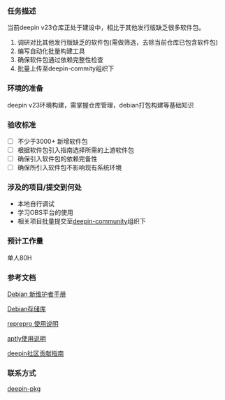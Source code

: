 ### 任务描述

当前deepin v23仓库正处于建设中，相比于其他发行版缺乏很多软件包。

1. 调研对比其他发行版缺乏的软件包(需做筛选，去除当前仓库已包含软件包)
2. 编写自动化批量构建工具
3. 确保软件包通过依赖完整性检查
4. 批量上传至deepin-commity组织下
### 环境的准备

deepin v23环境构建，需掌握仓库管理，debian打包构建等基础知识

### 验收标准

- [ ] 不少于3000+ 新增软件包
- [ ] 根据软件包引入指南选择所需的上游软件包
- [ ] 确保引入软件包的依赖完备性
- [ ] 确保所引入软件包不影响现有系统环境
### 涉及的项目/提交到何处

* 本地自行调试
* 学习OBS平台的使用
* 相关项目批量提交至[deepin-community](https://github.com/deepin-community)组织下

### 预计工作量

单人80H

### 参考文档

[Debian 新维护者手册](https://www.debian.org/doc/manuals/maint-guide/index.zh-cn.html)

[Debian存储库](https://wiki.debian.org/DebianRepository)

[reprepro 使用说明](https://manpages.debian.org/bullseye-backports/reprepro/reprepro.1.en.html)

[aptly使用说明](https://www.aptly.info/doc/overview/)

[deepin社区贡献指南](https://wiki.deepin.org/zh/01_deepin%E9%85%8D%E5%A5%97%E7%94%9F%E6%80%81/01_deepin%E5%85%A5%E9%97%A8/02_%E5%BC%80%E5%8F%91%E7%9B%B8%E5%85%B3/02_%E8%B4%A1%E7%8C%AE%E6%8C%87%E5%8D%97/deepin%E7%A4%BE%E5%8C%BA%E8%B4%A1%E7%8C%AE%E6%8C%87%E5%8D%97)

### 联系方式

[deepin-pkg](https://github.com/deepin-community/SIG/tree/master/sig/deepin-pkg)


